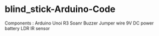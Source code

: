 # blind_stick-Arduino-Code
Components :
Arduino Unoi R3
Soanr
Buzzer
Jumper wire
9V DC power battery
LDR
IR sensor
